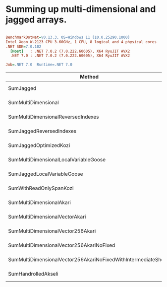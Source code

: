 # Summing up multi-dimensional and jagged arrays.


``` ini

BenchmarkDotNet=v0.13.3, OS=Windows 11 (10.0.25290.1000)
Intel Xeon W-2123 CPU 3.60GHz, 1 CPU, 8 logical and 4 physical cores
.NET SDK=7.0.102
  [Host]   : .NET 7.0.2 (7.0.222.60605), X64 RyuJIT AVX2
  .NET 7.0 : .NET 7.0.2 (7.0.222.60605), X64 RyuJIT AVX2

Job=.NET 7.0  Runtime=.NET 7.0  

```
|                                                         Method | Size |        Mean |     Error |     StdDev |      Median | Ratio | RatioSD |
|--------------------------------------------------------------- |----- |------------:|----------:|-----------:|------------:|------:|--------:|
|                                                      SumJagged | 1000 |   910.02 μs | 28.102 μs |  82.859 μs |   900.93 μs |  0.51 |    0.05 |
|                                            SumMultiDimensional | 1000 | 1,775.90 μs | 40.525 μs | 119.490 μs | 1,756.25 μs |  1.00 |    0.00 |
|                             SumMultiDimensionalReversedIndexes | 1000 | 1,944.56 μs | 67.447 μs | 197.809 μs | 1,888.41 μs |  1.10 |    0.12 |
|                                       SumJaggedReversedIndexes | 1000 | 1,458.00 μs | 27.633 μs |  75.178 μs | 1,451.68 μs |  0.83 |    0.07 |
|                                         SumJaggedOptimizedKozi | 1000 |   488.59 μs |  9.635 μs |  21.549 μs |   488.49 μs |  0.28 |    0.02 |
|                          SumMultiDimensionalLocalVariableGoose | 1000 | 1,310.38 μs | 51.095 μs | 150.656 μs | 1,307.08 μs |  0.74 |    0.11 |
|                                    SumJaggedLocalVariableGoose | 1000 |   786.31 μs | 19.140 μs |  56.435 μs |   777.50 μs |  0.44 |    0.04 |
|                                        SumWithReadOnlySpanKozi | 1000 |   460.74 μs | 12.655 μs |  37.115 μs |   454.24 μs |  0.26 |    0.03 |
|                                       SumMultiDimensionalAkari | 1000 |   488.90 μs |  9.655 μs |  20.366 μs |   484.13 μs |  0.28 |    0.02 |
|                                 SumMultiDimensionalVectorAkari | 1000 |   237.72 μs |  6.456 μs |  18.730 μs |   235.89 μs |  0.13 |    0.01 |
|                              SumMultiDimensionalVector256Akari | 1000 |    82.96 μs |  1.644 μs |   1.957 μs |    82.60 μs |  0.05 |    0.00 |
|                       SumMultiDimensionalVector256AkariNoFixed | 1000 |    82.98 μs |  1.277 μs |   1.132 μs |    83.31 μs |  0.05 |    0.00 |
| SumMultiDimensionalVector256AkariNoFixedWithIntermediateShorts | 1000 |    40.04 μs |  1.142 μs |   3.348 μs |    39.75 μs |  0.02 |    0.00 |
|                                            SumHandrolledAkseli | 1000 |   771.79 μs | 26.011 μs |  75.463 μs |   752.15 μs |  0.44 |    0.05 |
